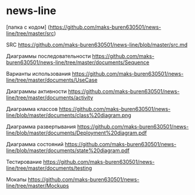 # news-line 
 [папка с кодом] (https://github.com/maks-buren630501/news-line/tree/master/src)
 
 SRC https://github.com/maks-buren630501/news-line/blob/master/src.md
 
 Диаграммы последовательности https://github.com/maks-buren630501/news-line/tree/master/documents/Sequence
 
 Варианты использования https://github.com/maks-buren630501/news-line/tree/master/documents/UseCase
 
 Диаграммы активности https://github.com/maks-buren630501/news-line/tree/master/documents/activity
 
  Диаграмма классов https://github.com/maks-buren630501/news-line/blob/master/documents/class%20diagram.png
  
 Диаграмма развертывания https://github.com/maks-buren630501/news-line/blob/master/documents/Deployment%20diagram.pdf
 
 Диаграмма состояний https://github.com/maks-buren630501/news-line/blob/master/documents/state%20diagram.pdf
 
 Тестирование https://github.com/maks-buren630501/news-line/tree/master/documents/testing
 
 Мокапы https://github.com/maks-buren630501/news-line/tree/master/Mockups
